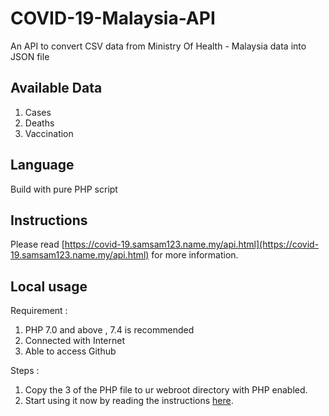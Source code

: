 # COVID-19-Malaysia-API
An API to convert CSV data from Ministry Of Health - Malaysia data into JSON file 

## Available Data 
1. Cases 
2. Deaths
3. Vaccination

## Language 
Build with pure PHP script

## Instructions 
Please read [https://covid-19.samsam123.name.my/api.html](https://covid-19.samsam123.name.my/api.html) for more information.

## Local usage 
Requirement :
1. PHP 7.0 and above , 7.4 is recommended
2. Connected with Internet
3. Able to access Github 

Steps : 
1. Copy the 3 of the PHP file to ur webroot directory with PHP enabled.
2. Start using it now by reading the instructions [here](https://covid-19.samsam123.name.my/api.html).

